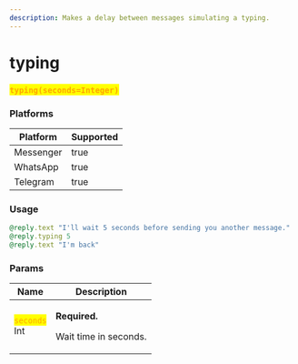 ```yaml
---
description: Makes a delay between messages simulating a typing.
---
```


# typing

### <mark style="color:orange;">`typing(seconds=Integer)`</mark>

### **Platforms**

<table><thead><tr><th>Platform</th><th data-type="checkbox">Supported</th></tr></thead><tbody><tr><td>Messenger</td><td>true</td></tr><tr><td>WhatsApp</td><td>true</td></tr><tr><td>Telegram</td><td>true</td></tr></tbody></table>

### Usage

```ruby
@reply.text "I'll wait 5 seconds before sending you another message."
@reply.typing 5
@reply.text "I'm back"
```

### Params

| Name                                                                                                                  | Description                                                   |
| --------------------------------------------------------------------------------------------------------------------- | ------------------------------------------------------------- |
| <p><mark style="color:orange;"><code>seconds</code></mark><br><mark style="color:orange;"><code></code></mark>Int</p> | <p><strong>Required.</strong></p><p>Wait time in seconds.</p> |
